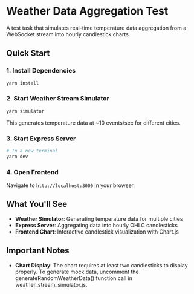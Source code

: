 # Weather Data Aggregation Test

A test task that simulates real-time temperature data aggregation from a WebSocket stream into hourly candlestick charts.

## Quick Start

### 1. Install Dependencies
```bash
yarn install
```

### 2. Start Weather Stream Simulator
```bash
yarn simulator
```
This generates temperature data at ~10 events/sec for different cities.

### 3. Start Express Server
```bash
# In a new terminal
yarn dev
```

### 4. Open Frontend
Navigate to `http://localhost:3000` in your browser.

## What You'll See

- **Weather Simulator**: Generating temperature data for multiple cities
- **Express Server**: Aggregating data into hourly OHLC candlesticks
- **Frontend Chart**: Interactive candlestick visualization with Chart.js

## Important Notes

- **Chart Display**: The chart requires at least two candlesticks to display properly.
To generate mock data, uncomment the generateRandomWeatherData() function call in weather_stream_simulator.js.